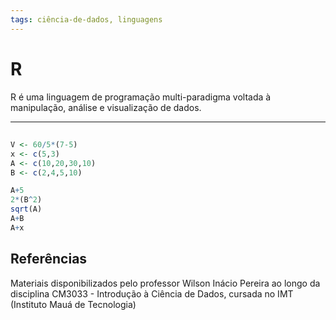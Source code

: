 ```yaml
---
tags: ciência-de-dados, linguagens
---
```


# R

R é uma linguagem de programação multi-paradigma voltada à manipulação, análise e visualização de dados.

---

## 

```r
V <- 60/5*(7-5)
x <- c(5,3)
A <- c(10,20,30,10)
B <- c(2,4,5,10)

A+5
2*(B^2)
sqrt(A)
A+B
A+x
```

## Referências

Materiais disponibilizados pelo professor Wilson Inácio Pereira ao longo da disciplina CM3033 - Introdução à Ciência de Dados, cursada no IMT (Instituto Mauá de Tecnologia)
